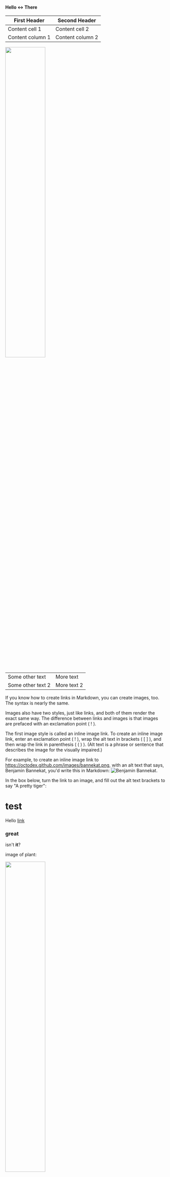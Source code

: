 #### Hello <-> There




First Header | Second Header
------------ | -------------
Content cell 1 | Content cell 2
Content column 1 | Content column 2



<img src="https://user-images.githubusercontent.com/16319829/81180309-2b51f000-8fee-11ea-8a78-ddfe8c3412a7.png" width=50% height=50%>


<table>
    <tr>
        <td>Some other text</td>
        <td>More text</td>
    </tr>
    <tr>
        <td>Some other text 2</td>
        <td>More text 2</td>
    </tr>
</table>


If you know how to create links in Markdown, you can create images, too. The syntax is nearly the same.

Images also have two styles, just like links, and both of them render the exact same way. The difference between links and images is that images are prefaced with an exclamation point ( ! ).

The first image style is called an inline image link. To create an inline image link, enter an exclamation point ( ! ), wrap the alt text in brackets ( [ ] ), and then wrap the link in parenthesis ( ( ) ). (Alt text is a phrase or sentence that describes the image for the visually impaired.)

For example, to create an inline image link to https://octodex.github.com/images/bannekat.png, with an alt text that says, Benjamin Bannekat, you'd write this in Markdown: ![Benjamin Bannekat](https://octodex.github.com/images/bannekat.png).

In the box below, turn the link to an image, and fill out the alt text brackets to say "A pretty tiger":



# test

Hello [link](www.wikipedia.com)

### great

isn't **it**?

image of plant:

<img src="https://camo.githubusercontent.com/cc6b217377dca4e3a159a55b07a554e8b9191ea1cd72c22ddd4f8c93cf501beb/68747470733a2f2f75706c6f61642e77696b696d656469612e6f72672f77696b6970656469612f636f6d6d6f6e732f7468756d622f392f39312f536e616b655f706c616e742e6a70672f3132303070782d536e616b655f706c616e742e6a7067" width=50% height=50%>
